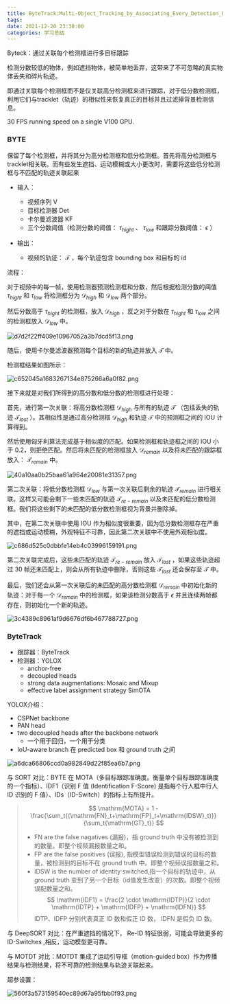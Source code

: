 ```yaml
---
title: ByteTrack:Multi-Object_Tracking_by_Associating_Every_Detection_Box
tags: 
date: 2021-12-20 23:30:00
categories: 学习总结
---
```



Byteck：通过关联每个检测框进行多目标跟踪

检测分数较低的物体，例如遮挡物体，被简单地丢弃，这带来了不可忽略的真实物体丢失和碎片轨迹。

即通过关联每个检测框而不是仅关联高分检测框来进行跟踪，对于低分数检测框，利用它们与tracklet（轨迹）的相似性来恢复真正的目标并且过滤掉背景检测信息。

30 FPS running speed on a single V100 GPU.


### BYTE

保留了每个检测框，并将其分为高分检测框和低分检测框。首先将高分检测框与tracklet相关联。而有些发生遮挡、运动模糊或大小更改时，需要将这些低分检测框与不匹配的轨迹关联起来

- 输入：
    - 视频序列 $\mathsf{V}$
    - 目标检测器 Det
    - 卡尔曼滤波器 KF
    - 三个分数阈值（检测分数的阈值： $\tau_{hight}$ 、 $\tau_{low}$ 和跟踪分数阈值： $\epsilon$ ）

- 输出：
    - 视频的轨迹： $\mathcal{T}$ ，每个轨迹包含 bounding box 和目标的 id


流程：

对于视频中的每一帧，使用检测器预测检测框和分数，然后根据检测分数的阈值 $\tau_{hight}$ 和 $\tau_{low}$ 将检测框分为 $\mathcal{D}_{high}$ 和 $\mathcal{D}_{low}$ 两个部分。

然后分数高于 $\tau_{hight}$ 的检测框，放入 $\mathcal{D}_{high}$ ，反之对于分数在  $\tau_{hight}$ 和 $\tau_{low}$ 之间的检测框放入 $\mathcal{D}_{low}$ 中。

![d7d2f22ff409e10967052a3b7dcd5f13.png](https://runcoderhang.github.io/thumbnails/388c7ac0dcb742d0b4670db45cb753ad.png)

随后，使用卡尔曼滤波器预测每个目标的新的轨迹并放入 $\mathcal{T}$ 中。

检测框结果如图所示：

![c652045a1683267134e875266a6a0f82.png](https://runcoderhang.github.io/thumbnails/7c9f6d16abbb4368a4b55414c6391268.png)



接下来就是对我们所得到的高分数和低分数的检测框进行处理：

首先，进行第一次关联：将高分数检测框 $\mathcal{D}_{high}$ 与所有的轨迹 $\mathcal{T}$ （包括丢失的轨迹 $\mathcal{T}_{lost}$ ）。其相似性是通过高分检测框 $\mathcal{D}_{high}$ 和轨迹 $\mathcal{T}$ 中的预测框之间的 IOU 计算得到。

然后使用匈牙利算法完成基于相似度的匹配。如果检测框和轨迹框之间的 IOU 小于 0.2，则拒绝匹配。然后将未匹配的检测框放入 $\mathcal{D}_{remain}$ 以及将未匹配的跟踪框放入： $\mathcal{T}_{remain}$ 中。

![40a10aa0b25baa61a964e20081e31357.png](https://runcoderhang.github.io/thumbnails/1bb412766a854a66a17ba511c7c0665b.png)

第二次关联：将低分数检测框 $\mathcal{D}_{low}$ 与第一次关联后剩余的轨迹 $\mathcal{T}_{remain}$ 进行相关联。这样又可能会剩下一些未匹配的轨迹 $\mathcal{T}_{re-remain}$ 以及未匹配的低分数检测框。我们将这些剩下的未匹配的低分数检测框视为背景并删除掉。

其中，在第二次关联中使用 IOU 作为相似度很重要，因为低分数检测框存在严重的遮挡或运动模糊，外观特征不可靠，因此第二次关联中不使用外观相似度。

![c686d525c0dbbfe14eb4c03996159191.png](https://runcoderhang.github.io/thumbnails/de4e7f0d47cf483e8e4ca7be1194bb4b.png)


第二次关联完成后，这些未匹配的轨迹 $\mathcal{T}_{re-remain}$ 放入 $\mathcal{T}_{lost}$ ，如果这些轨迹超过 30 帧还未匹配上，则会从所有轨迹中删除，否则这些 $\mathcal{T}_{lost}$ 还会保存至 $\mathcal{T}$ 中。

最后，我们还会从第一次关联后的未匹配的高分数检测框 $\mathcal{D}_{remain}$ 中初始化新的轨迹：对于每一个 $\mathcal{D}_{remain}$ 中的检测框，如果该检测分数高于 $\epsilon$ 并且连续两帧都存在，则初始化一个新的轨迹。


![3c4389c8961af9d6676df6b467788727.png](https://runcoderhang.github.io/thumbnails/1dba8a4c87f74d459d638dd6e3741a21.png)


### ByteTrack

- 跟踪器：ByteTrack
- 检测器：YOLOX
    - anchor-free
    - decoupled heads
    - strong data augmentations: Mosaic and Mixup
    - effective label assignment strategy SimOTA


YOLOX介绍：

- CSPNet backbone
- PAN head
- two decoupled heads after the backbone network
    - 一个用于回归，一个用于分类
- IoU-aware branch 在 predicted box 和 ground truth 之间


![a6dca66806ccd0a982849d22f85ea6b7.png](https://runcoderhang.github.io/thumbnails/96c64c9cc3b2436eaaf0d2d484a16f1f.png)

与 SORT 对比：BYTE 在 MOTA（多目标跟踪准确度。衡量单个目标跟踪准确度的一个指标）、IDF1（识别 F 值 (Identification F-Score) 是指每个行人框中行人 ID 识别的 F 值）、IDs（ID-Switch）的指标上有所提升。

>$$
\mathrm{MOTA} = 1 - \frac{\sum_t{(\mathrm{FN}_t+\mathrm{FP}_t+\mathrm{IDSW}_t)}}{\sum_t{\mathrm{GT}_t}}
>$$
> - $\mathrm{FN}$ are the false nagatives (漏报)，指 ground truth 中没有被检测到的数量。即整个视频漏报数量之和。
> - $\mathrm{FP}$ are the false positives (误报), 指模型错误检测到错误的目标的数量，被检测到的目标不在 ground truth 中。即整个视频误报数量之和。
> - $\mathrm{IDSW}$ is the number of identity switched,指一个目标的轨迹中，从 ground truth 变到了另一个目标（id值发生改变）的次数。即整个视频误配数量之和。
>$$
\mathrm{IDF1} = \frac{2 \cdot \mathrm{IDTP}}{2 \cdot \mathrm{IDTP} + \mathrm{IDFP} + \mathrm{IDFN}}
>$$
>IDTP、IDFP 分别代表真正 ID 数和假正 ID 数， IDFN 是假负 ID 数。

与 DeepSORT 对比：在严重遮挡的情况下， Re-ID 特征很弱，可能会导致更多的 ID-Switches ,相反，运动模型更可靠。


与 MOTDT 对比：MOTDT 集成了运动引导框（motion-guided box）作为传播结果与检测结果，将不可靠的检测结果与轨迹关联起来。

超参设置：

![560f3a573159540ec89d67a95fbb0f93.png](https://runcoderhang.github.io/thumbnails/1bcf2429e99e4c43a55af53d40c029bc.png)

